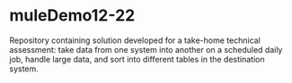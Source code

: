 # muleDemo12-22
Repository containing solution developed for a take-home technical assessment: take data from one system into another on a scheduled daily job, handle large data, and sort into different tables in the destination system.
